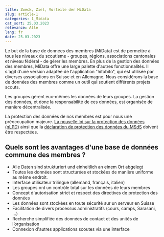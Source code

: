 ```yaml
---
title: Zweck, Ziel, Vorteile der MiData
slug: article-1
categories: 1_Midata
cat_sort: 25.03.2023
relevance: Alle
lang: fr
date: 25.03.2023
---
```


Le but de la base de données des membres (MiData) est de permettre à tous les niveaux du scoutisme - groupes, régions, associations cantonales et niveau fédéral - de gérer les membres. En plus de la gestion des données des membres, MiData offre une large palette d'autres fonctionnalités. Il s'agit d'une version adaptée de l'application "hitobito", qui est utilisée par diverses associations en Suisse et en Allemagne. Nous considérons la base de données des membres comme un outil qui soutient différents projets scouts.

Les groupes gèrent eux-mêmes les données de leurs groupes. La gestion des données, et donc la responsabilité de ces données, est organisée de manière décentralisée. 

La protection des données de nos membres est pour nous une préoccupation majeure. [La nouvelle loi sur la protection des données (nLPD)](https://www.kmu.admin.ch/kmu/fr/home/faits-et-tendances/digitalisation/protection-des-donnees/nouvelle-loi-sur-la-protection-des-donnees-nlpd.html) ainsi que la [déclaration de protection des données du MSdS](https://pfadi.swiss/fr/association/protection-des-donnees/dpd/) doivent être respectées.


## Quels sont les avantages d'une base de données commune des membres ?

* Alle Daten sind strukturiert und einheitlich an einem Ort abgelegt 
* Toutes les données sont structurées et stockées de manière uniforme au même endroit.
* Interface utilisateur trilingue (allemand, français, italien)
* Les groupes ont un contrôle total sur les données de leurs membres
*	Concept d'autorisation strict et respect des directives de protection des données
* Les données sont stockées en toute sécurité sur un serveur en Suisse 
* Facilitation de divers processus administratifs (cours, camps, Sarasani, ...)
* Recherche simplifiée des données de contact et des unités de l’organisation
* Connexion d'autres applications scoutes via une interface

